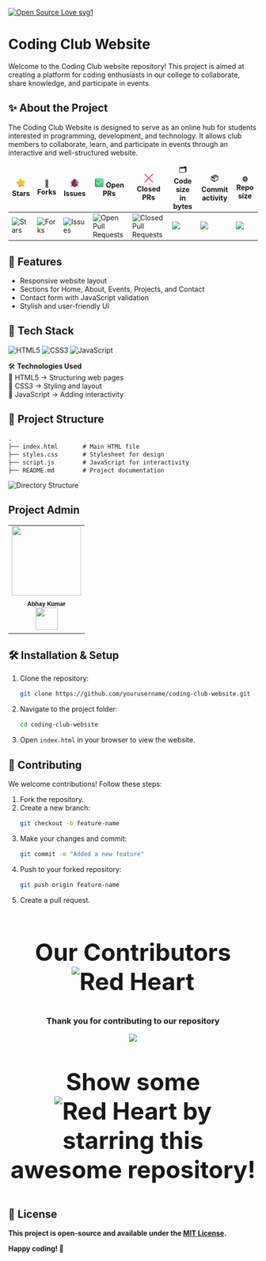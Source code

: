 [![Open Source Love svg1](https://badges.frapsoft.com/os/v1/open-source.svg?v=103)](https://github.com/ellerbrock/open-source-badges/)

# Coding Club Website

Welcome to the Coding Club website repository! This project is aimed at creating a platform for coding enthusiasts in our college to collaborate, share knowledge, and participate in events.

## ✨ About the Project
The Coding Club Website is designed to serve as an online hub for students interested in programming, development, and technology. It allows club members to collaborate, learn, and participate in events through an interactive and well-structured website.



<table align="center">
    <thead align="center">
        <tr border: 1px;>
            <td><b><img src="https://raw.githubusercontent.com/Tarikul-Islam-Anik/tarikul-islam-anik/main/assets/images/Star.png" width="20" height="20"> Stars</b></td>
            <td><b>🍴 Forks</b></td>
            <td><b><img src="https://raw.githubusercontent.com/Tarikul-Islam-Anik/tarikul-islam-anik/main/assets/images/Lady%20Beetle.png" width="20" height="20"> Issues</b></td>
            <td><b><img src="https://raw.githubusercontent.com/Tarikul-Islam-Anik/tarikul-islam-anik/main/assets/images/Check%20Mark%20Button.png" width="20" height="20"> Open PRs</b></td>
            <td><b><img src="https://raw.githubusercontent.com/Tarikul-Islam-Anik/tarikul-islam-anik/main/assets/images/Cross%20Mark.png" width="20" height="20"> Closed PRs</b></td>
            <td><b>🗂️ Code size in bytes</b></td>
            <td><b>📦 Commit activity</b></td>
            <td><b>⚙️ Repo size</b></td>
        </tr>
     </thead>
    <tbody>
         <tr>
            <td><img alt="Stars" src="https://img.shields.io/github/stars/ak-0283/Coding_Club?style=flat&logo=github"/></td>
            <td><img alt="Forks" src="https://img.shields.io/github/forks/ak-0283/Coding_Club?style=flat&logo=github"/></td>
            <td><img alt="Issues" src="https://img.shields.io/github/issues/ak-0283/Coding_Club?style=flat&logo=github"/></td>
            <td><img alt="Open Pull Requests" src="https://img.shields.io/github/issues-pr/ak-0283/Coding_Club?style=flat&logo=github"/></td>
            <td><img alt="Closed Pull Requests" src="https://img.shields.io/github/issues-pr-closed/ak-0283/Coding_Club?style=flat&color=critical&logo=github"/></td>
            <td><b><img src="https://img.shields.io/github/languages/code-size/ak-0283/Coding_Club?logo=github"></b></td>
            <td><b><img src="https://img.shields.io/github/commit-activity/m/ak-0283/Coding_Club?color=bluevoilet&logo=github)"></b></td>
            <td><b><img src="https://img.shields.io/github/repo-size/ak-0283/Coding_Club?logo=github"></b></td>
        </tr>
    </tbody>
</table>

<!-- [![GitHub code size in bytes](https://img.shields.io/github/languages/code-size/GDSC-IIIT-Kalyani/Portfolio_demo?logo=github)](https://GDSC-IIIT-Kalyani/Portfolio_demo/) 
[![GitHub commit activity](https://img.shields.io/github/commit-activity/m/GDSC-IIIT-Kalyani/Portfolio_demo?color=bluevoilet&logo=github)](https://github.com/GDSC-IIIT-Kalyani/Portfolio_demo/commits/) 
[![GitHub repo size](https://img.shields.io/github/repo-size/GDSC-IIIT-Kalyani/Portfolio_demo?logo=github)](https://github.com/GDSC-IIIT-Kalyani/Portfolio_demo) -->

## 🚀 Features
- Responsive website layout
- Sections for Home, About, Events, Projects, and Contact
- Contact form with JavaScript validation
- Stylish and user-friendly UI

## 🚀 Tech Stack

![HTML5](https://img.shields.io/badge/HTML5-E34F26?style=for-the-badge&logo=html5&logoColor=white)
![CSS3](https://img.shields.io/badge/CSS3-1572B6?style=for-the-badge&logo=css3&logoColor=white)
![JavaScript](https://img.shields.io/badge/JavaScript-F7DF1E?style=for-the-badge&logo=javascript&logoColor=black)

🛠️ **Technologies Used**  
🔹 HTML5 → Structuring web pages  
🔹 CSS3 → Styling and layout  
🔹 JavaScript → Adding interactivity  

## 📂 Project Structure
```
.
├── index.html       # Main HTML file
├── styles.css       # Stylesheet for design
├── script.js        # JavaScript for interactivity
├── README.md        # Project documentation
```


![Directory Structure](https://media.githubusercontent.com/media/ak-0283/Coding_Club/main/diagram%20(1).jpg)

<h2>Project Admin</h2>

<table>
<tr>
<td align="center">
<a href="https://github.com/ak-0283/"><img src="https://media.licdn.com/dms/image/v2/D5603AQFsqQ3v6sxQ1Q/profile-displayphoto-shrink_800_800/B56ZPj8bXbHoAc-/0/1734696090183?e=1743638400&v=beta&t=akJnzwUoZixV7kU2Zq-eiIYQDLn-0jcmbUDLwmY7UAU&size=64" height="140px" width="140px" ></a><br><sub><b>Abhay Kumar</b><br><a href="https://www.linkedin.com/in/abhay-kumar-117b4327b/"><img src="https://github-production-user-asset-6210df.s3.amazonaws.com/73993775/278833250-adb040ea-e3ef-446e-bcd4-3e8d7d4c0176.png" width="45px" height="45px"></a></sub>
</td>
</tr>
</table>

## 🛠️ Installation & Setup
1. Clone the repository:
   ```sh
   git clone https://github.com/yourusername/coding-club-website.git
   ```
2. Navigate to the project folder:
   ```sh
   cd coding-club-website
   ```
3. Open `index.html` in your browser to view the website.

## 🤝 Contributing
We welcome contributions! Follow these steps:
1. Fork the repository.
2. Create a new branch:
   ```sh
   git checkout -b feature-name
   ```
3. Make your changes and commit:
   ```sh
   git commit -m "Added a new feature"
   ```
4. Push to your forked repository:
   ```sh
   git push origin feature-name
   ```
5. Create a pull request.

<div align="center">
  <h2 style="font-size:3rem;">Our Contributors <img src="https://raw.githubusercontent.com/Tarikul-Islam-Anik/Animated-Fluent-Emojis/master/Emojis/Smilies/Red%20Heart.png" alt="Red Heart" width="40" height="40" /></h2>
  <h3>Thank you for contributing to our repository</h3>

<a href="https://github.com/ak-0283/Coding_Club/graphs/contributors">
<img src="https://contributors-img.web.app/image?repo=ak-0283/Coding_Club"/>
  
  </a>
<p style="font-family:var(--ff-philosopher);font-size:3rem;"><b> Show some <img src="https://raw.githubusercontent.com/Tarikul-Islam-Anik/Animated-Fluent-Emojis/master/Emojis/Smilies/Red%20Heart.png" alt="Red Heart" width="40" height="40" /> by starring this awesome repository!

</div>

## 📝 License
This project is open-source and available under the [MIT License](LICENSE).

Happy coding! 🚀
